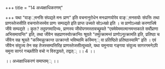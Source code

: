 +++
title = "14 अध्यक्षाधिकरणम्"

+++
यथा "वाङ््मनसि संपद्यते मनः प्राण" इति वचनानुरोधेन मनःप्राणयोरेव वाङ््मनसयोः संपत्तिः तथा प्राणस्तेजसीति वचनात्तेजस्येव प्राणः सम्पद्यते इति प्राप्त उच्यते सोऽध्यक्षे इति । स प्राणोऽध्यक्षे करणाधिषे जीवे सम्पद्यते । कुतः? तदुपगमादिभ्यः, प्राणस्य जीवोपगमस्तावच्छ्रूयते "एवमेवेममात्मानमन्तकाले सर्वोप्राणा अभिसमायन्ति" इति, तथा जीवेन सहप्राणस्योत्क्रान्तिः श्रूयते "तमुत्क्रामन्तं प्राणोऽनूत्क्रामति इति, प्रतिष्ठा च जीवेन सह श्रूयते "कस्मिन्नुत्क्रान्त उत्क्रान्तो भविष्यामि कस्मिन्् वा प्रतिष्ठिते प्रतिष्ठास्यामि" इति । एवं जीवेन संयुज्य तेन सह तेजस्सम्पत्तिरिह प्राणस्तेजसीत्युच्यते, यथा यमुनाया गङ्गया संयुज्य सागरगमनेऽपि यमुना सागरं गच्छतीति वचो न विरुद्धयते, तद्वत्् ।। 4 ।।

।। अध्यक्षाधिकरणं समाप्तम्् ।।